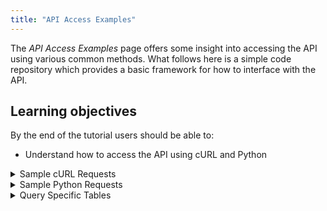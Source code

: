 ```yaml
---
title: "API Access Examples"
---
```

The _API Access Examples_ page offers some insight into accessing the API using various common methods. What follows here is a simple
code repository which provides a basic framework for how to interface with the API.

## Learning objectives
By the end of the tutorial users should be able to:

* Understand how to access the API using cURL and Python

<details><summary>Sample cURL Requests</summary>
<p>

The versatility of cURL makes it straightforward to download PORTAL data from the command line. However, each form on the Downloads page, e.g. Highways, Detector Metadata, Aggregated TravelTime Data, etc., has a unique combination of fields to be filled.  Some basic access examples to facilitate easier cURL access will be provided below.

#### Curl Example \#1 - Highways Data, Single Day
```
curl 'http://new.portal.its.pdx.edu:8080/highways/api/freewaydata/?start_date=2020-05-11&end_date=2020-05-11&format=
csv&highway_id=3&highway_id=54&resolution=00%3A15%3A00' -H 'Host: new.portal.its.pdx.edu:8080' -H 'Referer:
http://new.portal.its.pdx.edu:8080/downloads/ -o highways_data.csv'
```

This sample query on the Highways dataset returns CSV formatted data with a 15 minute resolution for the highways with ID values 3 and 54 (I-205 NB, and I-205 NB Washington) for May 11, 2020.  It then saves that data into a csv file using -o.

#### Curl Example \#2 - Highways Data, Limited by Days of Week Over a Range of Dates
```
curl "http://new.portal.its.pdx.edu:8080/highways/api/freewaydata/?start_date=2020-05-04&end_date=2020-05-15&
days_of_week=1&days_of_week=2&days_of_week=3&days_of_week=4&days_of_week=5&days_of_week=6&days_of_week=7&format=csv&
highway_id=3&highway_id=54&resolution=01"%"3A00"%"3A00" -H 'Host: new.portal.its.pdx.edu:8080' -H 'Referer: 
http://new.portal.its.pdx.edu:8080/downloads/ -o highways_data.csv'
```

This sample query on the Highways dataset returns CSV formatted data with a 15 minute resolution for the highways with ID values 3 and 51 (I-205 NB and I-205 NB Washington) for Wednesdays, Thursdays and Fridays only, within a date range of May 05, 2020 and May 15, 2020.

#### Curl Example \#3 - Travel Time Data
```
curl "http://new.portal.its.pdx.edu:8080/traveltime/api/aggregatedsegmentcalcs/?start_date=2020-05-27
&end_date=2020-0527&format=csv&resolution=01"%"3A00"%"3A00&segment_id=2264&segment_id=2275" -H 'Host:
new.portal.its.pdx.edu:8080' -H 'Referer: http://new.portal.its.pdx.edu:8080/downloads/ -o travel_time_data.csv'
```

This sample query on the Travel Time dataset returns CSV formatted data with a 1 hour resolution, for the I-205 Foster NB and SB segments. 

#### Curl Example \#4 - Trimet Data
```
curl "http://new.portal.its.pdx.edu:8080/transit/downloadquarterlydata?agency=trimet&quarter=2019-q3-summer"
-H 'Host: new.portal.its.pdx.edu:8080' -H 'Referer: http://new.portal.its.pdx.edu:8080/downloads/ -o trimet.zip'
```

This query on the TriMet ridership dataset returns the TriMet for the selected quarter; zip is selected here as that is how the file is served through the website - when unzipped, the data is available in .csv format _only_.
</p>
</details>

<details><summary>Sample Python Requests</summary>
<p>
  
Python methods will go here.
</p>
</details>

<details><summary>Query Specific Tables</summary>
<p>
  
This section will be a list of tables of values specific to each query - i.e., a list of highways by Hwy # in the Highways dataset, to facilitate ease of use.
</p>
</details>
